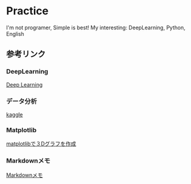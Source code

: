 # Practice   
I'm not programer, Simple is best! 
My interesting: DeepLearning, Python, English

## 参考リンク

### DeepLearning
[Deep Learning](http://www.deeplearningbook.org/)

### データ分析
[kaggle](https://www.kaggle.com/)

### Matplotlib
[matplotlibで３Dグラフを作成](http://d.hatena.ne.jp/white_wheels/20100327/p3)

### Markdownメモ  
[Markdownメモ](https://qiita.com/oreo/items/82183bfbaac69971917f)
